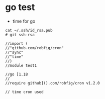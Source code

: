 # go test
- time for go
``` ssh 
cat ~/.ssh/id_rsa.pub
# git ssh-rsa
```

```
//import (
//"github.com/robfig/cron"
//"sync"
//"time"
//)
//module test1

//go [1.18
//
//require github]().com/robfig/cron v1.2.0

// time cron used
```